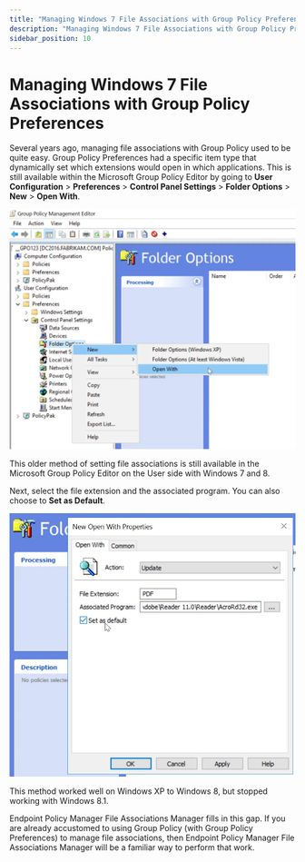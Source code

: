 ```yaml
---
title: "Managing Windows 7 File Associations with Group Policy Preferences"
description: "Managing Windows 7 File Associations with Group Policy Preferences"
sidebar_position: 10
---
```


# Managing Windows 7 File Associations with Group Policy Preferences

Several years ago, managing file associations with Group Policy used to be quite easy. Group Policy
Preferences had a specific item type that dynamically set which extensions would open in which
applications. This is still available within the Microsoft Group Policy Editor by going to **User
Configuration** > **Preferences** > **Control Panel Settings** > **Folder Options** > **New** >
**Open With**.

![about_policypak_file_associations](../assets/about_endpointpolicymanager_file_associations.webp)

This older method of setting file associations is still available in the Microsoft Group Policy
Editor on the User side with Windows 7 and 8.

Next, select the file extension and the associated program. You can also choose to **Set as
Default**.

![about_policypak_file_associations_1](../assets/about_endpointpolicymanager_file_associations_1.webp)

This method worked well on Windows XP to Windows 8, but stopped working with Windows 8.1.

Endpoint Policy Manager File Associations Manager fills in this gap. If you are already accustomed
to using Group Policy (with Group Policy Preferences) to manage file associations, then Endpoint
Policy Manager File Associations Manager will be a familiar way to perform that work.
